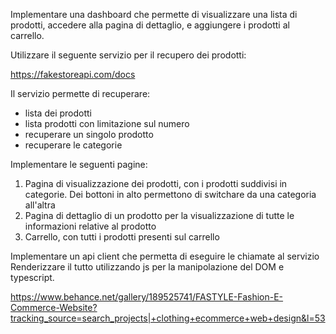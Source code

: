 
Implementare una dashboard che permette di visualizzare una lista di prodotti, accedere alla pagina di dettaglio, e aggiungere i prodotti al carrello.

Utilizzare il seguente servizio per il recupero dei prodotti:

https://fakestoreapi.com/docs

Il servizio permette di recuperare:

- lista dei prodotti
- lista prodotti con limitazione sul numero
- recuperare un singolo prodotto
- recuperare le categorie

Implementare le seguenti pagine:

1) Pagina di visualizzazione dei prodotti, con i prodotti suddivisi in categorie. Dei bottoni in alto permettono di switchare da una categoria all'altra
2) Pagina di dettaglio di un prodotto per la visualizzazione di tutte le informazioni relative al prodotto
3) Carrello, con tutti i prodotti presenti sul carrello

Implementare un api client che permetta di eseguire le chiamate al servizio
Renderizzare il tutto utilizzando js per la manipolazione del DOM e typescript.



https://www.behance.net/gallery/189525741/FASTYLE-Fashion-E-Commerce-Website?tracking_source=search_projects|+clothing+ecommerce+web+design&l=53